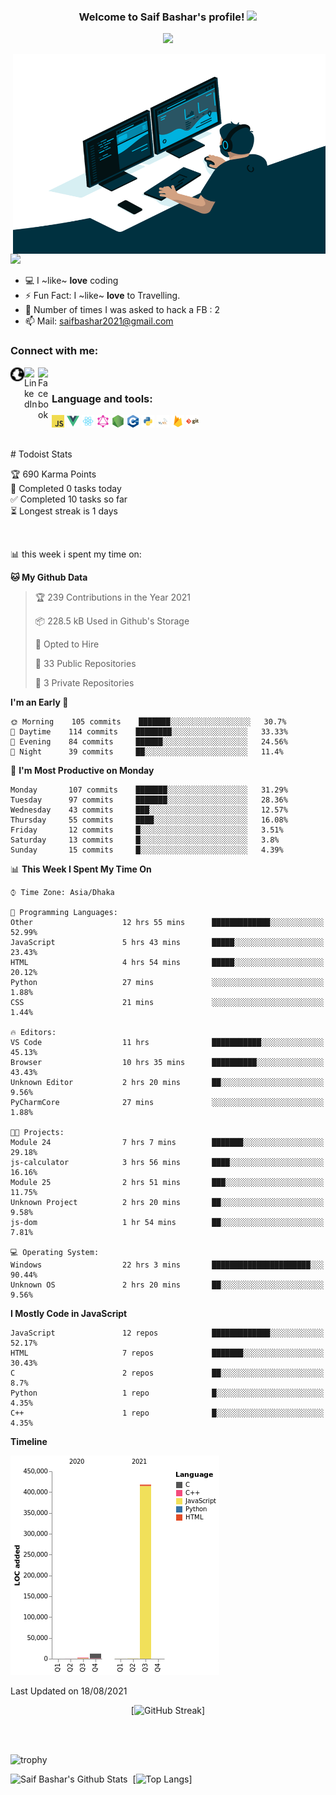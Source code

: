 <h3 align="center">
  Welcome to Saif Bashar's profile!
  <img src="https://media.giphy.com/media/hvRJCLFzcasrR4ia7z/giphy.gif" width="28">
</h3>
<p align="center">
  <a href="https://github.com/saifbashar"><img src="https://readme-typing-svg.herokuapp.com/?lines=Full-stack%20web%20and%20app%20developer;Self-taught%20UI%2FUX%20Designer;2%2B%20years%20of%20coding%20experience;Always%20learning%20new%20things&center=true&width=380&height=45"></a>
</p>


<img align="right" alt="GIF" src="https://raw.githubusercontent.com/saifbashar/saifbashar/main/code.gif" width="500" height="320" />

  
![](https://komarev.com/ghpvc/?username=saifbashar&color=green&style=flat-square&label=PROFILE+VIEWS)



  
  

- 💻 I ~like~ **love** coding
- ⚡ Fun Fact: I ~like~ **love** to Travelling.
- 🏅 Number of times I was asked to hack a FB : 2
- 📫 Mail: saifbashar2021@gmail.com

 
<!-- - Usesless Stats:
 👯 I have successfully worked on production level projects regarding android, web and backend.
currently perfecting my skills with ReactJS and Android MVVM Architecture.


-->
 ### Connect with me:

[<img align="left" alt="" width="22px" src="https://raw.githubusercontent.com/iconic/open-iconic/master/svg/globe.svg" />][website]
[<img align="left" alt="LinkedIn" width="22px" src="https://cdn.jsdelivr.net/npm/simple-icons@v3/icons/linkedin.svg" />][linkedin]
[<img align="left" alt="Facebook" width="22px" src="https://cdn.jsdelivr.net/npm/simple-icons@v3/icons/facebook.svg" />][facebook]


<br /> 


 ### Language and tools:

<code><img height="20" src="https://raw.githubusercontent.com/github/explore/80688e429a7d4ef2fca1e82350fe8e3517d3494d/topics/javascript/javascript.png"></code>
<code><img height="20" src="https://raw.githubusercontent.com/github/explore/80688e429a7d4ef2fca1e82350fe8e3517d3494d/topics/vue/vue.png"></code>
<code><img height="20" src="https://raw.githubusercontent.com/github/explore/80688e429a7d4ef2fca1e82350fe8e3517d3494d/topics/react/react.png"></code>
<code><img height="20" src="https://raw.githubusercontent.com/github/explore/5c058a388828bb5fde0bcafd4bc867b5bb3f26f3/topics/graphql/graphql.png"></code>
<code><img height="20" src="https://raw.githubusercontent.com/github/explore/80688e429a7d4ef2fca1e82350fe8e3517d3494d/topics/nodejs/nodejs.png"></code>
<code><img height="20" src="https://raw.githubusercontent.com/github/explore/80688e429a7d4ef2fca1e82350fe8e3517d3494d/topics/cpp/cpp.png"></code>
<code><img height="20" src="https://raw.githubusercontent.com/github/explore/80688e429a7d4ef2fca1e82350fe8e3517d3494d/topics/python/python.png"></code>
<code><img height="20" src="https://raw.githubusercontent.com/github/explore/80688e429a7d4ef2fca1e82350fe8e3517d3494d/topics/mysql/mysql.png"></code>
<code><img height="20" src="https://raw.githubusercontent.com/github/explore/80688e429a7d4ef2fca1e82350fe8e3517d3494d/topics/firebase/firebase.png"></code>
<code><img height="20" src="https://raw.githubusercontent.com/github/explore/80688e429a7d4ef2fca1e82350fe8e3517d3494d/topics/git/git.png"></code>

  
  


<br />
# Todoist Stats

<!-- TODO-IST:START -->
🏆  690 Karma Points           
🌸  Completed 0 tasks today           
✅  Completed 10 tasks so far           
⏳  Longest streak is 1 days
<!-- TODO-IST:END -->
<br />

📊 this week i spent my time on:
<br />

<!--START_SECTION:waka-->
**🐱 My Github Data** 

> 🏆 239 Contributions in the Year 2021
 > 
> 📦 228.5 kB Used in Github's Storage 
 > 
> 💼 Opted to Hire
 > 
> 📜 33 Public Repositories 
 > 
> 🔑 3 Private Repositories  
 > 
**I'm an Early 🐤** 

```text
🌞 Morning    105 commits    ███████░░░░░░░░░░░░░░░░░░   30.7% 
🌆 Daytime    114 commits    ████████░░░░░░░░░░░░░░░░░   33.33% 
🌃 Evening    84 commits     ██████░░░░░░░░░░░░░░░░░░░   24.56% 
🌙 Night      39 commits     ██░░░░░░░░░░░░░░░░░░░░░░░   11.4%

```
📅 **I'm Most Productive on Monday** 

```text
Monday       107 commits    ███████░░░░░░░░░░░░░░░░░░   31.29% 
Tuesday      97 commits     ███████░░░░░░░░░░░░░░░░░░   28.36% 
Wednesday    43 commits     ███░░░░░░░░░░░░░░░░░░░░░░   12.57% 
Thursday     55 commits     ████░░░░░░░░░░░░░░░░░░░░░   16.08% 
Friday       12 commits     █░░░░░░░░░░░░░░░░░░░░░░░░   3.51% 
Saturday     13 commits     █░░░░░░░░░░░░░░░░░░░░░░░░   3.8% 
Sunday       15 commits     █░░░░░░░░░░░░░░░░░░░░░░░░   4.39%

```


📊 **This Week I Spent My Time On** 

```text
⌚︎ Time Zone: Asia/Dhaka

💬 Programming Languages: 
Other                    12 hrs 55 mins      █████████████░░░░░░░░░░░░   52.99% 
JavaScript               5 hrs 43 mins       █████░░░░░░░░░░░░░░░░░░░░   23.43% 
HTML                     4 hrs 54 mins       █████░░░░░░░░░░░░░░░░░░░░   20.12% 
Python                   27 mins             ░░░░░░░░░░░░░░░░░░░░░░░░░   1.88% 
CSS                      21 mins             ░░░░░░░░░░░░░░░░░░░░░░░░░   1.44%

🔥 Editors: 
VS Code                  11 hrs              ███████████░░░░░░░░░░░░░░   45.13% 
Browser                  10 hrs 35 mins      ██████████░░░░░░░░░░░░░░░   43.43% 
Unknown Editor           2 hrs 20 mins       ██░░░░░░░░░░░░░░░░░░░░░░░   9.56% 
PyCharmCore              27 mins             ░░░░░░░░░░░░░░░░░░░░░░░░░   1.88%

🐱‍💻 Projects: 
Module 24                7 hrs 7 mins        ███████░░░░░░░░░░░░░░░░░░   29.18% 
js-calculator            3 hrs 56 mins       ████░░░░░░░░░░░░░░░░░░░░░   16.16% 
Module 25                2 hrs 51 mins       ███░░░░░░░░░░░░░░░░░░░░░░   11.75% 
Unknown Project          2 hrs 20 mins       ██░░░░░░░░░░░░░░░░░░░░░░░   9.58% 
js-dom                   1 hr 54 mins        ██░░░░░░░░░░░░░░░░░░░░░░░   7.81%

💻 Operating System: 
Windows                  22 hrs 3 mins       ██████████████████████░░░   90.44% 
Unknown OS               2 hrs 20 mins       ██░░░░░░░░░░░░░░░░░░░░░░░   9.56%

```

**I Mostly Code in JavaScript** 

```text
JavaScript               12 repos            █████████████░░░░░░░░░░░░   52.17% 
HTML                     7 repos             ███████░░░░░░░░░░░░░░░░░░   30.43% 
C                        2 repos             ██░░░░░░░░░░░░░░░░░░░░░░░   8.7% 
Python                   1 repo              █░░░░░░░░░░░░░░░░░░░░░░░░   4.35% 
C++                      1 repo              █░░░░░░░░░░░░░░░░░░░░░░░░   4.35%

```


**Timeline**

![Chart not found](https://raw.githubusercontent.com/saifbashar/saifbashar/main/charts/bar_graph.png) 


 Last Updated on 18/08/2021
<!--END_SECTION:waka-->

<div align="center">
  

[![GitHub Streak](https://github-readme-streak-stats.herokuapp.com?user=saifbashar&theme=synthwave)]
  </div>
  
<br /><br />



  ![trophy](https://github-profile-trophy.vercel.app/?username=saifbashar&theme=juicyfresh&no-frame=true&row=1&&margin-w=20&no-bg=true)

  
<img align="left" alt="Saif Bashar's Github Stats" src="https://github-readme-stats.vercel.app/api?username=saifbashar&show_icons=true" />    &nbsp;
[![Top Langs](https://github-readme-stats.vercel.app/api/top-langs?username=saifbashar&count_private=true&show_icons=true)]
  </div>

  



[website]: https://saifbashar.wordpress.com/
[facebook]: https://www.facebook.com/yepitssaif/
[linkedin]:https://www.linkedin.com/in/saifbashar/
<br/>
<br/>


